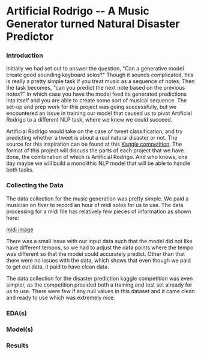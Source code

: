 # Artificial Rodrigo -- A Music Generator turned Natural Disaster Predictor

### Introduction
Initially we had set out to answer the question, "Can a generative model create good sounding keyboard solos?" Though it sounds complicated, this is really a pretty simple task if you treat music as a sequence of notes. Then the task becomes, "can you predict the next note based on the previous notes?" In which case you have the model feed its generated predictions into itself and you are able to create some sort of musical sequence. The set-up and prep work for this project was going successfully, but we encountered an issue in training our model that caused us to pivot Artificial Rodrigo to a different NLP task, where we knew we could succeed.

Artificial Rodrigo would take on the case of tweet classification, and try predicting whether a tweet is about a real natural disaster or not. The source for this inspiration can be found at this [Kaggle competition](https://www.kaggle.com/c/nlp-getting-started). The format of this project will discuss the parts of each project that we have done, the combination of which is Artificial Rodrigo. And who knows, one day maybe we will build a monolithic NLP model that will be able to handle both tasks.

### Collecting the Data
The data collection for the music generation was pretty simple. We paid a musician on fiver to record an hour of midi solos for us to use. The data processing for a midi file has relatively few pieces of information as shown here:

[midi image](/images/midi.png)

There was a small issue with our input data such that the model did not like have different tempos, so we had to adjust the data points where the tempo was different so that the model could accurately predict. Other than that there were no issues with the data, which shows that even though we paid to get out data, it paid to have clean data.

The data collection for the disaster prediction kaggle competition was even simpler, as the competition provided both a training and test set already for us to use. There were few if any null values in this dataset and it came clean and ready to use which was extremely nice.


### EDA(s)


### Model(s)


### Results